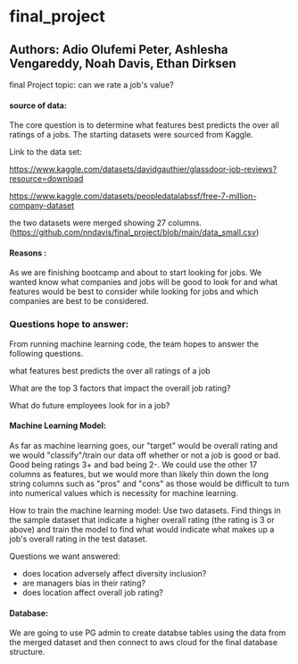 # final_project
## Authors: Adio Olufemi Peter, Ashlesha Vengareddy, Noah Davis, Ethan Dirksen





final Project topic: can we rate a job's value?


#### source of data:

The  core question is to determine what features best predicts the over all ratings of a jobs. The starting datasets were sourced from Kaggle. 

Link to the data set:

https://www.kaggle.com/datasets/davidgauthier/glassdoor-job-reviews?resource=download
 
https://www.kaggle.com/datasets/peopledatalabssf/free-7-million-company-dataset

the two datasets were merged showing 27 columns.
(https://github.com/nndavis/final_project/blob/main/data_small.csv)


#### Reasons :

As we are finishing bootcamp and about to start looking for jobs. We wanted know what companies and jobs will be good to look for and what features would be best to 
consider while looking for jobs and which companies are best to be considered.

### Questions hope to answer:

From running machine learning code, the team hopes to answer the following questions.

what features best predicts the over all ratings of a job

What are the top 3 factors that impact the overall job rating? 

What do future employees look for in a job?

####  Machine Learning Model:



As far as machine learning goes, our "target" would be overall rating and we would "classify"/train our data off whether or not a job is good or bad. Good being ratings 3+ and bad being 2-. We could use the other 17 columns as features, but we would more than likely thin down the long string columns such as "pros" and "cons" as those would be difficult to turn into numerical values which is necessity for machine learning.

How to train the machine learning model:
Use two datasets. Find things in the sample dataset that indicate a higher overall rating (the rating is 3 or above) and train the model to find what would indicate what makes up a job's overall rating in the test dataset. 

Questions we want answered:
- does location adversely affect diversity inclusion?
- are managers bias in their rating?
- does location affect overall job rating?


#### Database: 
We are going to use PG admin to create databse tables  using the data from the merged dataset and then connect to aws cloud for the final database structure. 

